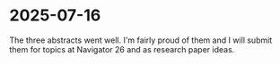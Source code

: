 # 2025-07-16

The three abstracts went well. I'm fairly proud of them and I will submit them for topics at Navigator 26 and as research paper ideas. 
